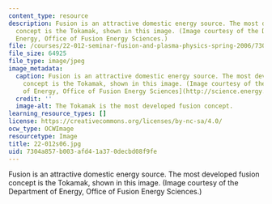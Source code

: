 ```yaml
---
content_type: resource
description: Fusion is an attractive domestic energy source. The most developed fusion
  concept is the Tokamak, shown in this image. (Image courtesy of the Department of
  Energy, Office of Fusion Energy Sciences.)
file: /courses/22-012-seminar-fusion-and-plasma-physics-spring-2006/7304a857b003afd41a370decbd08f9fe_22-012s06.jpg
file_size: 64925
file_type: image/jpeg
image_metadata:
  caption: Fusion is an attractive domestic energy source. The most developed fusion
    concept is the Tokamak, shown in this image. (Image courtesy of the [Department
    of Energy, Office of Fusion Energy Sciences](http://science.energy.gov/fes/).)
  credit: ''
  image-alt: The Tokamak is the most developed fusion concept.
learning_resource_types: []
license: https://creativecommons.org/licenses/by-nc-sa/4.0/
ocw_type: OCWImage
resourcetype: Image
title: 22-012s06.jpg
uid: 7304a857-b003-afd4-1a37-0decbd08f9fe
---
```

Fusion is an attractive domestic energy source. The most developed fusion concept is the Tokamak, shown in this image. (Image courtesy of the Department of Energy, Office of Fusion Energy Sciences.)
